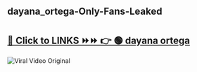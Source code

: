 
 ## dayana_ortega-Only-Fans-Leaked

# <h2><a href="https://clipsfans.com/dayana_ortega&ref=git">🔗 Click to LINKS ⏩⏩ 👉 🟢 dayana ortega </a></h2>

<a href="https://clipsfans.com/dayana_ortega&ref=git" rel="nofollow" data-target="animated-image.originalLink"><img src="https://i.ibb.co.com/xMMVF88/686577567.gif" alt="Viral Video Original" style="max-width: 100%; display: inline-block;" data-target="animated-image.originalImage"></a>
